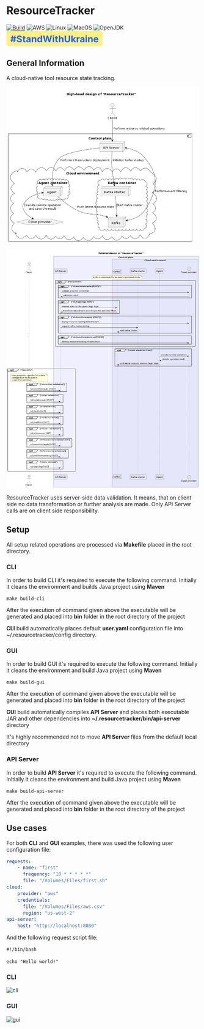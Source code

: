 # ResourceTracker

[![Build](https://github.com/YarikRevich/ResourceTracker/actions/workflows/build.yml/badge.svg)](https://github.com/YarikRevich/ResourceTracker/actions/workflows/build.yml)
![AWS](https://img.shields.io/badge/AWS-%23FF9900.svg?style=for-the-badge&logo=amazon-aws&logoColor=white)
![Linux](https://img.shields.io/badge/Linux-FCC624?style=for-the-badge&logo=linux&logoColor=black)
![MacOS](https://img.shields.io/badge/MacOS-8773f5?style=for-the-badge&logo=macos&logoColor=black)
![OpenJDK](https://img.shields.io/badge/JDK-23-65bd60?style=for-the-badge)
[![StandWithUkraine](https://raw.githubusercontent.com/vshymanskyy/StandWithUkraine/main/badges/StandWithUkraine.svg)](https://github.com/vshymanskyy/StandWithUkraine/blob/main/docs/README.md)

## General Information

A cloud-native tool resource state tracking.

![](./docs/high-level-design.png)

![](./docs/detailed-design.png)

ResourceTracker uses server-side data validation. It means, that on client side no data transformation or further analysis are made.
Only API Server calls are on client side responsibility. 

## Setup

All setup related operations are processed via **Makefile** placed in the root directory.

### CLI

In order to build CLI it's required to execute the following command. Initially it cleans the environment and builds Java project using **Maven**
```shell
make build-cli
```

After the execution of command given above the executable will be generated and placed into **bin** folder in the root directory of the project

**CLI** build automatically places default **user.yaml** configuration file into ~/.resourcetracker/config directory.

### GUI

In order to build GUI it's required to execute the following command. Initially it cleans the environment and build Java project using **Maven**
```shell
make build-gui
```

After the execution of command given above the executable will be generated and placed into **bin** folder in the root directory of the project

**GUI** build automatically compiles **API Server** and places both executable JAR and other dependencies into **~/.resourcetracker/bin/api-server** directory

It's highly recommended not to move **API Server** files from the default local directory

### API Server

In order to build **API Server** it's required to execute the following command. Initially it cleans the environment and build Java project using **Maven**
```shell
make build-api-server
```

After the execution of command given above the executable will be generated and placed into **bin** folder in the root directory of the project

## Use cases

For both **CLI** and **GUI** examples, there was used the following user configuration file:
```yaml
requests:
    - name: "first"
      frequency: "10 * * * * *"
      file: "/Volumes/Files/first.sh"
cloud:
    provider: "aws"
    credentials:
      file: "/Volumes/Files/aws.csv"
      region: "us-west-2"
api-server:
    host: "http://localhost:8080"
```

And the following request script file:
```shell
#!/bin/bash

echo "Hello world!"
```

### CLI

![cli](./docs/example/cli.gif)

### GUI

![gui](./docs/example/gui.gif)